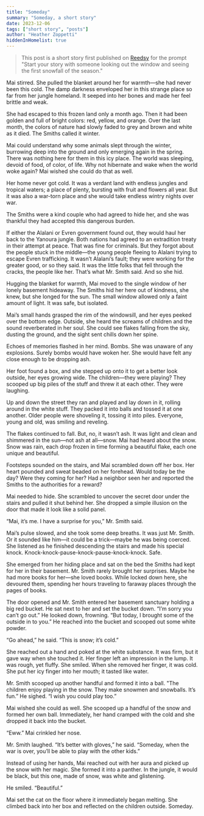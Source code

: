 ```yaml
---
title: "Someday"
summary: "Someday, a short story"
date: 2023-12-06
tags: ["short story", "posts"]
author: "Heather Zoppetti"
hiddenInHomelist: true
---
```


> This post is a short story first published on [Reedsy](https://www.reedsy.com/) for the prompt "Start your story with someone looking out the window and seeing the first snowfall of the season."

Mai stirred. She pulled the blanket around her for warmth—she had never been this cold. The damp darkness enveloped her in this strange place so far from her jungle homeland. It seeped into her bones and made her feel brittle and weak.

She had escaped to this frozen land only a month ago. Then it had been golden and full of bright colors: red, yellow, and orange. Over the last month, the colors of nature had slowly faded to grey and brown and white as it died. The Smiths called it winter.

Mai could understand why some animals slept through the winter, burrowing deep into the ground and only emerging again in the spring. There was nothing here for them in this icy place. The world was sleeping, devoid of food, of color, of life. Why not hibernate and wake when the world woke again? Mai wished she could do that as well.

Her home never got cold. It was a verdant land with endless jungles and tropical waters; a place of plenty, bursting with fruit and flowers all year. But it was also a war-torn place and she would take endless wintry nights over war.

The Smiths were a kind couple who had agreed to hide her, and she was thankful they had accepted this dangerous burden.

If either the Alalani or Evren government found out, they would haul her back to the Yanoura jungle. Both nations had agreed to an extradition treaty in their attempt at peace. That was fine for criminals. But they forgot about the people stuck in the middle—the young people fleeing to Alalani trying to escape Evren trafficking. It wasn’t Alalani’s fault; they were working for the greater good, or so they said. It was the little folks that fell through the cracks, the people like her. That’s what Mr. Smith said. And so she hid.

Hugging the blanket for warmth, Mai moved to the single window of her lonely basement hideaway. The Smiths hid her here out of kindness, she knew, but she longed for the sun. The small window allowed only a faint amount of light. It was safe, but isolated.

Mai’s small hands grasped the rim of the windowsill, and her eyes peeked over the bottom edge. Outside, she heard the screams of children and the sound reverberated in her soul. She could see flakes falling from the sky, dusting the ground, and the sight sent chills down her spine.

Echoes of memories flashed in her mind. Bombs. She was unaware of any explosions. Surely bombs would have woken her. She would have felt any close enough to be dropping ash.

Her foot found a box, and she stepped up onto it to get a better look outside, her eyes growing wide. The children—they were playing? They scooped up big piles of the stuff and threw it at each other. They were laughing.

Up and down the street they ran and played and lay down in it, rolling around in the white stuff. They packed it into balls and tossed it at one another. Older people were shoveling it, tossing it into piles. Everyone, young and old, was smiling and reveling.

The flakes continued to fall. But, no, it wasn’t ash. It was light and clean and shimmered in the sun—not ash at all—snow. Mai had heard about the snow. Snow was rain, each drop frozen in time forming a beautiful flake, each one unique and beautiful.

Footsteps sounded on the stairs, and Mai scrambled down off her box. Her heart pounded and sweat beaded on her forehead. Would today be the day? Were they coming for her? Had a neighbor seen her and reported the Smiths to the authorities for a reward?

Mai needed to hide. She scrambled to uncover the secret door under the stairs and pulled it shut behind her. She dropped a simple illusion on the door that made it look like a solid panel.

“Mai, it’s me. I have a surprise for you,” Mr. Smith said.

Mai’s pulse slowed, and she took some deep breaths. It was just Mr. Smith. Or it sounded like him—it could be a trick—maybe he was being coerced. She listened as he finished descending the stairs and made his special knock. Knock-knock-pause-knock-pause-knock-knock. Safe.

She emerged from her hiding place and sat on the bed the Smiths had kept for her in their basement. Mr. Smith rarely brought her surprises. Maybe he had more books for her—she loved books. While locked down here, she devoured them, spending her hours traveling to faraway places through the pages of books.

The door opened and Mr. Smith entered her basement sanctuary holding a big red bucket. He sat next to her and set the bucket down. “I’m sorry you can’t go out.” He looked down, frowning. “But today, I brought some of the outside in to you.” He reached into the bucket and scooped out some white powder.

“Go ahead,” he said. “This is snow; it’s cold.”

She reached out a hand and poked at the white substance. It was firm, but it gave way when she touched it. Her finger left an impression in the lump. It was rough, yet fluffy. She smiled. When she removed her finger, it was cold. She put her icy finger into her mouth; it tasted like water.

Mr. Smith scooped up another handful and formed it into a ball. "The children enjoy playing in the snow. They make snowmen and snowballs. It’s fun.” He sighed. “I wish you could play too.”

Mai wished she could as well. She scooped up a handful of the snow and formed her own ball. Immediately, her hand cramped with the cold and she dropped it back into the bucket.

“Eww.” Mai crinkled her nose.

Mr. Smith laughed. “It’s better with gloves,” he said. “Someday, when the war is over, you’ll be able to play with the other kids.”

Instead of using her hands, Mai reached out with her aura and picked up the snow with her magic. She formed it into a panther. In the jungle, it would be black, but this one, made of snow, was white and glistening.

He smiled. “Beautiful.”

Mai set the cat on the floor where it immediately began melting. She climbed back into her box and reflected on the children outside. Someday.
